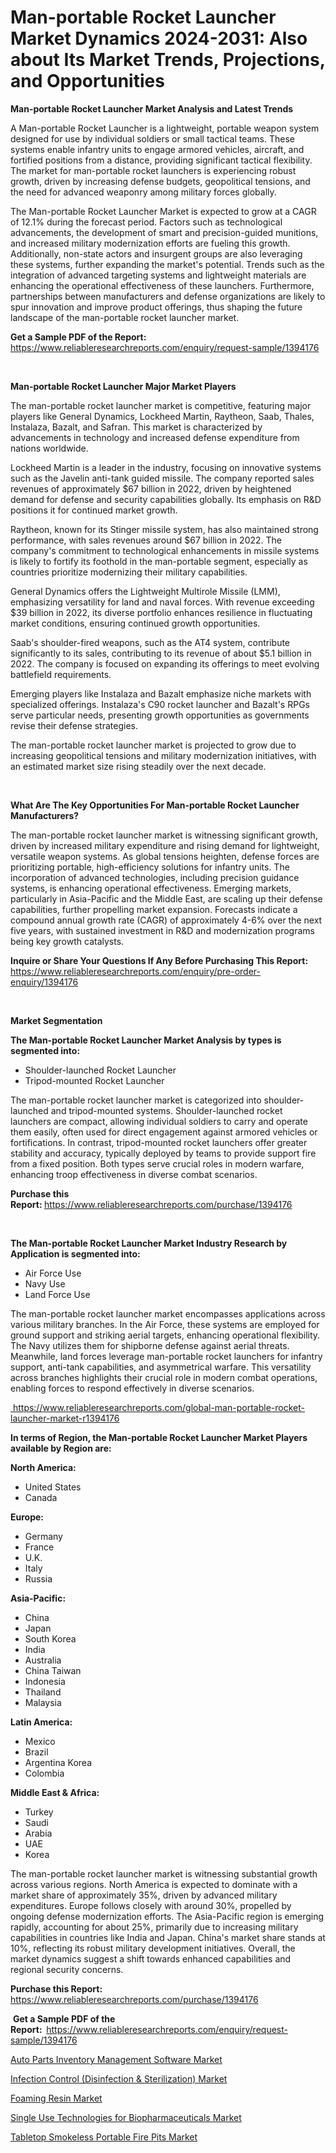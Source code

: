 <p><h1>Man-portable Rocket Launcher Market Dynamics 2024-2031: Also about Its Market Trends, Projections, and Opportunities</h1></p><p><strong>Man-portable Rocket Launcher Market Analysis and Latest Trends</strong></p>
<p><p>A Man-portable Rocket Launcher is a lightweight, portable weapon system designed for use by individual soldiers or small tactical teams. These systems enable infantry units to engage armored vehicles, aircraft, and fortified positions from a distance, providing significant tactical flexibility. The market for man-portable rocket launchers is experiencing robust growth, driven by increasing defense budgets, geopolitical tensions, and the need for advanced weaponry among military forces globally.</p><p>The Man-portable Rocket Launcher Market is expected to grow at a CAGR of 12.1% during the forecast period. Factors such as technological advancements, the development of smart and precision-guided munitions, and increased military modernization efforts are fueling this growth. Additionally, non-state actors and insurgent groups are also leveraging these systems, further expanding the market's potential. Trends such as the integration of advanced targeting systems and lightweight materials are enhancing the operational effectiveness of these launchers. Furthermore, partnerships between manufacturers and defense organizations are likely to spur innovation and improve product offerings, thus shaping the future landscape of the man-portable rocket launcher market.</p></p>
<p><strong>Get a Sample PDF of the Report:&nbsp;</strong> <a href="https://www.reliableresearchreports.com/enquiry/request-sample/1394176?utm_campaign=34&utm_medium=2&utm_source=Github&utm_content=ia&utm_term=05122024&utm_id=man-portable-rocket-launcher">https://www.reliableresearchreports.com/enquiry/request-sample/1394176</a></p>
<p>&nbsp;</p>
<p><strong>Man-portable Rocket Launcher Major Market Players</strong></p>
<p><p>The man-portable rocket launcher market is competitive, featuring major players like General Dynamics, Lockheed Martin, Raytheon, Saab, Thales, Instalaza, Bazalt, and Safran. This market is characterized by advancements in technology and increased defense expenditure from nations worldwide.</p><p>Lockheed Martin is a leader in the industry, focusing on innovative systems such as the Javelin anti-tank guided missile. The company reported sales revenues of approximately $67 billion in 2022, driven by heightened demand for defense and security capabilities globally. Its emphasis on R&D positions it for continued market growth.</p><p>Raytheon, known for its Stinger missile system, has also maintained strong performance, with sales revenues around $67 billion in 2022. The company's commitment to technological enhancements in missile systems is likely to fortify its foothold in the man-portable segment, especially as countries prioritize modernizing their military capabilities.</p><p>General Dynamics offers the Lightweight Multirole Missile (LMM), emphasizing versatility for land and naval forces. With revenue exceeding $39 billion in 2022, its diverse portfolio enhances resilience in fluctuating market conditions, ensuring continued growth opportunities.</p><p>Saab's shoulder-fired weapons, such as the AT4 system, contribute significantly to its sales, contributing to its revenue of about $5.1 billion in 2022. The company is focused on expanding its offerings to meet evolving battlefield requirements.</p><p>Emerging players like Instalaza and Bazalt emphasize niche markets with specialized offerings. Instalaza's C90 rocket launcher and Bazalt's RPGs serve particular needs, presenting growth opportunities as governments revise their defense strategies.</p><p>The man-portable rocket launcher market is projected to grow due to increasing geopolitical tensions and military modernization initiatives, with an estimated market size rising steadily over the next decade.</p></p>
<p>&nbsp;</p>
<p><strong>What Are The Key Opportunities For Man-portable Rocket Launcher Manufacturers?</strong></p>
<p><p>The man-portable rocket launcher market is witnessing significant growth, driven by increased military expenditure and rising demand for lightweight, versatile weapon systems. As global tensions heighten, defense forces are prioritizing portable, high-efficiency solutions for infantry units. The incorporation of advanced technologies, including precision guidance systems, is enhancing operational effectiveness. Emerging markets, particularly in Asia-Pacific and the Middle East, are scaling up their defense capabilities, further propelling market expansion. Forecasts indicate a compound annual growth rate (CAGR) of approximately 4-6% over the next five years, with sustained investment in R&D and modernization programs being key growth catalysts.</p></p>
<p><strong>Inquire or Share Your Questions If Any Before Purchasing This Report:</strong> <a href="https://www.reliableresearchreports.com/enquiry/pre-order-enquiry/1394176?utm_campaign=34&utm_medium=2&utm_source=Github&utm_content=ia&utm_term=05122024&utm_id=man-portable-rocket-launcher">https://www.reliableresearchreports.com/enquiry/pre-order-enquiry/1394176</a></p>
<p>&nbsp;</p>
<p><strong>Market Segmentation</strong></p>
<p><strong>The Man-portable Rocket Launcher Market Analysis by types is segmented into:</strong></p>
<p><ul><li>Shoulder-launched Rocket Launcher</li><li>Tripod-mounted Rocket Launcher</li></ul></p>
<p><p>The man-portable rocket launcher market is categorized into shoulder-launched and tripod-mounted systems. Shoulder-launched rocket launchers are compact, allowing individual soldiers to carry and operate them easily, often used for direct engagement against armored vehicles or fortifications. In contrast, tripod-mounted rocket launchers offer greater stability and accuracy, typically deployed by teams to provide support fire from a fixed position. Both types serve crucial roles in modern warfare, enhancing troop effectiveness in diverse combat scenarios.</p></p>
<p><strong>Purchase this Report:&nbsp;</strong><a href="https://www.reliableresearchreports.com/purchase/1394176?utm_campaign=34&utm_medium=2&utm_source=Github&utm_content=ia&utm_term=05122024&utm_id=man-portable-rocket-launcher">https://www.reliableresearchreports.com/purchase/1394176</a></p>
<p>&nbsp;</p>
<p><strong>The Man-portable Rocket Launcher Market Industry Research by Application is segmented into:</strong></p>
<p><ul><li>Air Force Use</li><li>Navy Use</li><li>Land Force Use</li></ul></p>
<p><p>The man-portable rocket launcher market encompasses applications across various military branches. In the Air Force, these systems are employed for ground support and striking aerial targets, enhancing operational flexibility. The Navy utilizes them for shipborne defense against aerial threats. Meanwhile, land forces leverage man-portable rocket launchers for infantry support, anti-tank capabilities, and asymmetrical warfare. This versatility across branches highlights their crucial role in modern combat operations, enabling forces to respond effectively in diverse scenarios.</p></p>
<p><a href="https://www.reliableresearchreports.com/global-man-portable-rocket-launcher-market-r1394176?utm_campaign=34&utm_medium=2&utm_source=Github&utm_content=ia&utm_term=05122024&utm_id=man-portable-rocket-launcher">&nbsp;https://www.reliableresearchreports.com/global-man-portable-rocket-launcher-market-r1394176</a></p>
<p><strong>In terms of Region, the Man-portable Rocket Launcher Market Players available by Region are:</strong></p>
<p>
    <p> <strong> North America: </strong>
        <ul>
            <li>United States</li>
            <li>Canada</li>
        </ul>
        </p> 
    <p> <strong> Europe: </strong>
        <ul>
            <li>Germany</li>
            <li>France</li>
            <li>U.K.</li>
            <li>Italy</li>
            <li>Russia</li>
        </ul>
        </p> 
    <p> <strong> Asia-Pacific: </strong>
        <ul>
            <li>China</li>
            <li>Japan</li>
            <li>South Korea</li>
            <li>India</li>
            <li>Australia</li>
            <li>China Taiwan</li>
            <li>Indonesia</li>
            <li>Thailand</li>
            <li>Malaysia</li>
        </ul>
        </p> 
    <p> <strong> Latin America: </strong>
        <ul>
            <li>Mexico</li>
            <li>Brazil</li>
            <li>Argentina Korea</li>
            <li>Colombia</li>
        </ul>
        </p> 
    <p> <strong> Middle East & Africa: </strong>
        <ul>
            <li>Turkey</li>
            <li>Saudi</li>
            <li>Arabia</li>
            <li>UAE</li>
            <li>Korea</li>
        </ul>
    </p>
    </p>
<p><p>The man-portable rocket launcher market is witnessing substantial growth across various regions. North America is expected to dominate with a market share of approximately 35%, driven by advanced military expenditures. Europe follows closely with around 30%, propelled by ongoing defense modernization efforts. The Asia-Pacific region is emerging rapidly, accounting for about 25%, primarily due to increasing military capabilities in countries like India and Japan. China's market share stands at 10%, reflecting its robust military development initiatives. Overall, the market dynamics suggest a shift towards enhanced capabilities and regional security concerns.</p></p>
<p><strong>Purchase this Report: </strong><a href="https://www.reliableresearchreports.com/purchase/1394176?utm_campaign=34&utm_medium=2&utm_source=Github&utm_content=ia&utm_term=05122024&utm_id=man-portable-rocket-launcher">https://www.reliableresearchreports.com/purchase/1394176</a></p>
<p>&nbsp;<strong>Get a Sample PDF of the Report:&nbsp;&nbsp;</strong><a href="https://www.reliableresearchreports.com/enquiry/request-sample/1394176?utm_campaign=34&utm_medium=2&utm_source=Github&utm_content=ia&utm_term=05122024&utm_id=man-portable-rocket-launcher">https://www.reliableresearchreports.com/enquiry/request-sample/1394176</a></p>
<p><strong></strong></p>
<p><p><a href="https://www.linkedin.com/pulse/auto-parts-inventory-management-software-market-analysis-r1o8e?utm_campaign=34&utm_medium=2&utm_source=Github&utm_content=ia&utm_term=05122024&utm_id=man-portable-rocket-launcher">Auto Parts Inventory Management Software Market</a></p><p><a href="https://github.com/flnordan65e0/Market-Research-Report-List-1/blob/main/infection-control-disinfection-sterilization-market.md?utm_campaign=34&utm_medium=2&utm_source=Github&utm_content=ia&utm_term=05122024&utm_id=man-portable-rocket-launcher">Infection Control (Disinfection & Sterilization) Market</a></p><p><a href="https://www.linkedin.com/pulse/foaming-resin-market-analysis-size-share-sales-industry-overview-00zue?utm_campaign=34&utm_medium=2&utm_source=Github&utm_content=ia&utm_term=05122024&utm_id=man-portable-rocket-launcher">Foaming Resin Market</a></p><p><a href="https://github.com/lindaopodray/Market-Research-Report-List-1/blob/main/single-use-technologies-for-biopharmaceuticals-market.md?utm_campaign=34&utm_medium=2&utm_source=Github&utm_content=ia&utm_term=05122024&utm_id=man-portable-rocket-launcher">Single Use Technologies for Biopharmaceuticals Market</a></p><p><a href="https://issuu.com/reportprime-2/docs/tabletop-smokeless-portable-fire-pits-market-size-?utm_campaign=34&utm_medium=2&utm_source=Github&utm_content=ia&utm_term=05122024&utm_id=man-portable-rocket-launcher">Tabletop Smokeless Portable Fire Pits Market</a></p></p>